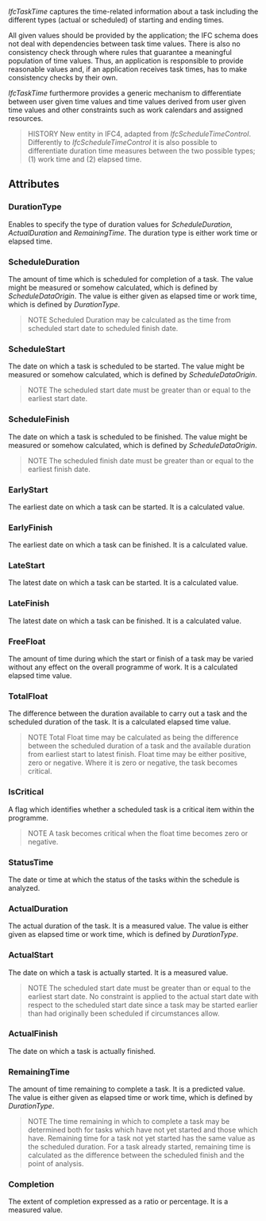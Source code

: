 _IfcTaskTime_ captures the time-related information about a task including the different types (actual or scheduled) of starting and ending times.

<!-- end of short definition -->


All given values should be provided by the application; the IFC schema does not deal with dependencies between task time values. There is also no consistency check through where rules that guarantee a meaningful population of time values. Thus, an application is responsible to provide reasonable values and, if an application receives task times, has to make consistency checks by their own.

_IfcTaskTime_ furthermore provides a generic mechanism to differentiate between user given time values and time values derived from user given time values and other constraints such as work calendars and assigned resources.

> HISTORY New entity in IFC4, adapted from _IfcScheduleTimeControl_. Differently to _IfcScheduleTimeControl_ it is also possible to differentiate duration time measures between the two possible types; (1) work time and (2) elapsed time.

## Attributes

### DurationType
Enables to specify the type of duration values for _ScheduleDuration_, _ActualDuration_ and _RemainingTime_. The duration type is either work time or elapsed time.

### ScheduleDuration
The amount of time which is scheduled for completion of a task. The value might be measured or somehow calculated, which is defined by
_ScheduleDataOrigin_. The value is either given as elapsed time or work time, which is defined by _DurationType_.

> NOTE Scheduled Duration may be calculated as the time from scheduled start date to scheduled finish date.

### ScheduleStart
The date on which a task is scheduled to be started. The value might be measured or somehow calculated, which is defined by
_ScheduleDataOrigin_.
> NOTE The scheduled start date must be greater than or equal to the earliest start date.

### ScheduleFinish
The date on which a task is scheduled to be finished. The value might be measured or somehow calculated, which is defined by _ScheduleDataOrigin_.
> NOTE The scheduled finish date must be greater than or equal to the earliest finish date.

### EarlyStart
The earliest date on which a task can be started. It is a calculated value.

### EarlyFinish
The earliest date on which a task can be finished. It is a calculated value.

### LateStart
The latest date on which a task can be started. It is a calculated value.

### LateFinish
The latest date on which a task can be finished. It is a calculated value.

### FreeFloat
The amount of time during which the start or finish of a task may be varied without any effect on the overall programme of work. It is a calculated elapsed time value.

### TotalFloat
The difference between the duration available to carry out a task and the scheduled duration of the task. It is a calculated elapsed time value.
> NOTE Total Float time may be calculated as being the difference between the scheduled duration of a task and the available duration from earliest start to latest finish. Float time may be either positive, zero or negative. Where it is zero or negative, the task becomes critical.

### IsCritical
A flag which identifies whether a scheduled task is a critical item within the programme.
> NOTE A task becomes critical when the float time becomes zero or negative.

### StatusTime
The date or time at which the status of the tasks within the schedule is analyzed.

### ActualDuration
The actual duration of the task. It is a measured value. The value is either given as elapsed time or work time, which is defined by _DurationType_.

### ActualStart
The date on which a task is actually started. It is a measured value.
> NOTE The scheduled start date must be greater than or equal to the earliest start date. No constraint is applied to the actual start date with respect to the scheduled start date since a task may be started earlier than had originally been scheduled if circumstances allow.

### ActualFinish
The date on which a task is actually finished.

### RemainingTime
The amount of time remaining to complete a task. It is a predicted value. The value is either given as elapsed time or work time, which is defined by _DurationType_.
> NOTE The time remaining in which to complete a task may be determined both for tasks which have not yet started and those which have. Remaining time for a task not yet started has the same value as the scheduled duration. For a task already started, remaining time is calculated as the difference between the scheduled finish and the point of analysis.

### Completion
The extent of completion expressed as a ratio or percentage. It is a measured value.

